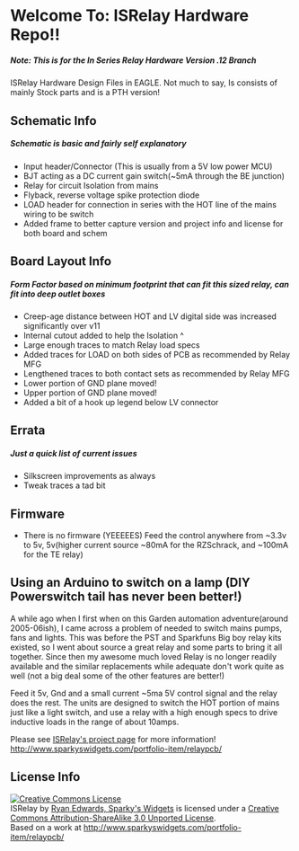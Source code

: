 Welcome To: ISRelay Hardware Repo!!
================================

##### Note: This is for the In Series Relay Hardware Version .12 Branch

ISRelay Hardware Design Files in EAGLE. Not much to say, Is consists of mainly Stock parts and is a PTH version!

Schematic Info
-------------------------
##### Schematic is basic and fairly self explanatory

- Input header/Connector (This is usually from a 5V low power MCU)
- BJT acting as a DC current gain switch(~5mA through the BE junction)
- Relay for circuit Isolation from mains
- Flyback, reverse voltage spike protection diode
- LOAD header for connection in series with the HOT line of the mains wiring to be switch
- Added frame to better capture version and project info and license for both board and schem

Board Layout Info
-------------------------
##### Form Factor based on minimum footprint that can fit this sized relay, can fit into deep outlet boxes

- Creep-age distance between HOT and LV digital side was increased significantly over v11
- Internal cutout added to help the Isolation ^
- Large enough traces to match Relay load specs
- Added traces for LOAD on both sides of PCB as recommended by Relay MFG
- Lengthened traces to both contact sets as recommended by Relay MFG
- Lower portion of GND plane moved!
- Upper portion of GND plane moved!
- Added a bit of a hook up legend below LV connector

Errata
-------------------------

##### Just a quick list of current issues
- Silkscreen improvements as always 
- Tweak traces a tad bit

Firmware
-------------------------

- There is no firmware (YEEEEES) Feed the control anywhere from ~3.3v to 5v, 5v(higher current source ~80mA for the RZSchrack, and ~100mA for the TE relay)

Using an Arduino to switch on a lamp (DIY Powerswitch tail has never been better!)
-------------------------

A while ago when I first when on this Garden automation adventure(around 2005-06ish), I came across a problem of needed to switch mains pumps, fans and lights. This was before the PST and Sparkfuns Big boy relay kits existed, so I went about source a great relay and some parts to bring it all together.
Since then my awesome much loved Relay is no longer readily available and the similar replacements while adequate don't work quite as well (not a big deal some of the other features are better!)

Feed it 5v, Gnd and a small current ~5ma 5V control signal and the relay does the rest. The units are designed to switch the HOT portion of mains just like a light switch, and use a relay with a high enough specs to drive inductive loads in the range of about 10amps.


Please see [ISRelay's project page](http://www.sparkyswidgets.com/portfolio-item/relaypcb/) for more information!
<http://www.sparkyswidgets.com/portfolio-item/relaypcb/>


License Info
-------------------------

<a rel="license" href="http://creativecommons.org/licenses/by-sa/3.0/deed.en_US"><img alt="Creative Commons License" style="border-width: 0px;" src="http://i.creativecommons.org/l/by-sa/3.0/88x31.png" /></a><br />
<span xmlns:dct="http://purl.org/dc/terms/" property="dct:title">ISRelay</span> by <a xmlns:cc="http://creativecommons.org/ns#" href="www.sparkyswidgets.com" property="cc:attributionName" rel="cc:attributionURL">Ryan Edwards, Sparky's Widgets</a> is licensed under a <a rel="license" href="http://creativecommons.org/licenses/by-sa/3.0/deed.en_US">Creative Commons Attribution-ShareAlike 3.0 Unported License</a>.<br />
Based on a work at <a xmlns:dct="http://purl.org/dc/terms/" href="http://www.sparkyswidgets.com/portfolio-item/relaypcb/" rel="dct:source">http://www.sparkyswidgets.com/portfolio-item/relaypcb/</a>
